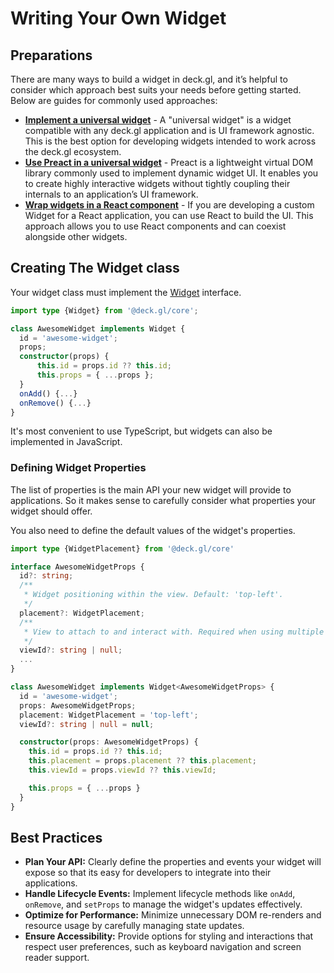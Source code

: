 # Writing Your Own Widget

## Preparations

There are many ways to build a widget in deck.gl, and it’s helpful to consider which approach best suits your needs before getting started. Below are guides for commonly used approaches: 

* **[Implement a universal widget](./universal-widgets.md)** - A "universal widget" is a widget compatible with any deck.gl application and is UI framework agnostic. This is the best option for developing widgets intended to work across the deck.gl ecosystem.
* **[Use Preact in a universal widget](./preact-widgets.md)** - Preact is a lightweight virtual DOM library commonly used to implement dynamic widget UI. It enables you to create highly interactive widgets without tightly coupling their internals to an application’s UI framework.
* **[Wrap widgets in a React component](./react-widgets.md)** - If you are developing a custom Widget for a React application, you can use React to build the UI. This approach allows you to use React components and can coexist alongside other widgets.

## Creating The Widget class

Your widget class must implement the [Widget](../../api-reference/core/widget.md) interface.

```ts
import type {Widget} from '@deck.gl/core';

class AwesomeWidget implements Widget {
  id = 'awesome-widget';
  props;
  constructor(props) {
      this.id = props.id ?? this.id;
      this.props = { ...props };
  }
  onAdd() {...}
  onRemove() {...}
}
```

It's most convenient to use TypeScript, but widgets can also be implemented in JavaScript.

### Defining Widget Properties

The list of properties is the main API your new widget will provide to
applications. So it makes sense to carefully consider what properties
your widget should offer.

You also need to define the default values of the widget's properties.

```ts
import type {WidgetPlacement} from '@deck.gl/core'

interface AwesomeWidgetProps {
  id?: string;
  /**
   * Widget positioning within the view. Default: 'top-left'.
   */
  placement?: WidgetPlacement;
  /**
   * View to attach to and interact with. Required when using multiple views. Default: null
   */
  viewId?: string | null;
  ...
}

class AwesomeWidget implements Widget<AwesomeWidgetProps> {
  id = 'awesome-widget';
  props: AwesomeWidgetProps;
  placement: WidgetPlacement = 'top-left';
  viewId?: string | null = null;

  constructor(props: AwesomeWidgetProps) {
    this.id = props.id ?? this.id;
    this.placement = props.placement ?? this.placement;
    this.viewId = props.viewId ?? this.viewId;

    this.props = { ...props }
  }
}
```

## Best Practices

- **Plan Your API:** Clearly define the properties and events your widget will expose so that its easy for developers to integrate into their applications.
- **Handle Lifecycle Events:** Implement lifecycle methods like `onAdd`, `onRemove`, and `setProps` to manage the widget's updates effectively.
- **Optimize for Performance:** Minimize unnecessary DOM re-renders and resource usage by carefully managing state updates.
- **Ensure Accessibility:** Provide options for styling and interactions that respect user preferences, such as keyboard navigation and screen reader support.